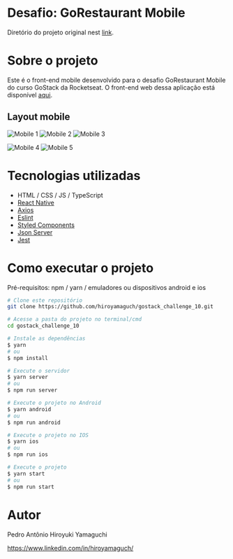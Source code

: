 # Desafio: GoRestaurant Mobile
Diretório do projeto original nest [link](https://github.com/rocketseat-education/bootcamp-gostack-desafios/tree/master/desafio-react-native-delivery).

# Sobre o projeto
Este é o front-end mobile desenvolvido para o desafio GoRestaurant Mobile do curso GoStack da Rocketseat. O front-end web dessa aplicação está disponível [aqui](https://github.com/hiroyamaguch/gostack_challenge_9).

## Layout mobile
![Mobile 1](https://github.com/hiroyamaguch/assets/blob/19975a853f6b95d7fb83c9415d3d83f9fb4711db/challenge10/mobile1.jpg) ![Mobile 2](https://github.com/hiroyamaguch/assets/blob/19975a853f6b95d7fb83c9415d3d83f9fb4711db/challenge10/mobile2.jpg) ![Mobile 3](https://github.com/hiroyamaguch/assets/blob/19975a853f6b95d7fb83c9415d3d83f9fb4711db/challenge10/mobile3.jpg)

![Mobile 4](https://github.com/hiroyamaguch/assets/blob/19975a853f6b95d7fb83c9415d3d83f9fb4711db/challenge10/mobile4.jpg) ![Mobile 5](https://github.com/hiroyamaguch/assets/blob/19975a853f6b95d7fb83c9415d3d83f9fb4711db/challenge10/mobile5.jpg)

# Tecnologias utilizadas
- HTML / CSS / JS / TypeScript
- [React Native](https://reactnative.dev/)
- [Axios](https://github.com/axios/axios)
- [Eslint](https://eslint.org/)
- [Styled Components](https://styled-components.com/)
- [Json Server](https://github.com/typicode/json-server)
- [Jest](https://jestjs.io/pt-BR/)

# Como executar o projeto
Pré-requisitos: npm / yarn / emuladores ou dispositivos android e ios

```bash
# Clone este repositório
git clone https://github.com/hiroyamaguch/gostack_challenge_10.git

# Acesse a pasta do projeto no terminal/cmd
cd gostack_challenge_10

# Instale as dependências
$ yarn
# ou
$ npm install

# Execute o servidor
$ yarn server
# ou
$ npm run server

# Execute o projeto no Android
$ yarn android
# ou
$ npm run android

# Execute o projeto no IOS
$ yarn ios
# ou
$ npm run ios

# Execute o projeto
$ yarn start
# ou
$ npm run start
```

# Autor
Pedro Antônio Hiroyuki Yamaguchi

https://www.linkedin.com/in/hiroyamaguch/
